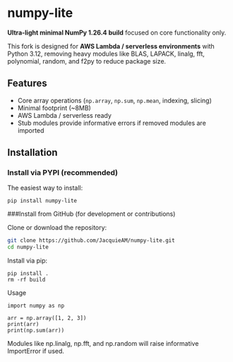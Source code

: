 # numpy-lite

**Ultra-light minimal NumPy 1.26.4 build** focused on core functionality only.  

This fork is designed for **AWS Lambda / serverless environments** with Python 3.12, removing heavy modules like BLAS, LAPACK, linalg, fft, polynomial, random, and f2py to reduce package size.

## Features

- Core array operations (`np.array`, `np.sum`, `np.mean`, indexing, slicing)
- Minimal footprint (~8MB)
- AWS Lambda / serverless ready
- Stub modules provide informative errors if removed modules are imported

## Installation

### Install via PYPI (recommended)

The easiest way to install:
```
pip install numpy-lite
```
###Install from GitHub (for development or contributions)

Clone or download the repository:

```bash
git clone https://github.com/JacquieAM/numpy-lite.git
cd numpy-lite
```

Install via pip:

```
pip install .
rm -rf build
```

Usage
```
import numpy as np

arr = np.array([1, 2, 3])
print(arr)
print(np.sum(arr))
```

Modules like np.linalg, np.fft, and np.random will raise informative ImportError if used.